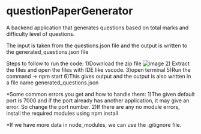# questionPaperGenerator
A backend application that generates questions based on total marks and difficulty level of questions.

The input is taken from the questions.json file and the output is written to  the generated_questions.json file


Steps to follow to run the code:
1)Download the zip file 
 ![image](https://github.com/mahesh024M/questionPaperGenerator/assets/82373883/faba2fb3-d2aa-4860-bee4-e56faae804fc)
2) Extract the files and open the files with IDE like vscode.
3)open terminal
5)Run the command -> npm start
6)This gives output and the output is also written in a file name generated_questions.json 

*Some common errors you get and how to handle them:
1)The given default port is 7000 and if the port already has another application, it may give an error.
  So change the port number.
2)If there are any no module errors, install the required modules using npm install <module-name> 


*If we have more data in node_modules, we can use the .gitignore file.

